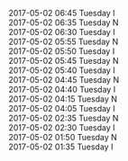 2017-05-02 06:45 Tuesday  I  
2017-05-02 06:35 Tuesday  N  
2017-05-02 06:30 Tuesday  I  
2017-05-02 05:55 Tuesday  N  
2017-05-02 05:50 Tuesday  I  
2017-05-02 05:45 Tuesday  N  
2017-05-02 05:40 Tuesday  I  
2017-05-02 04:45 Tuesday  N  
2017-05-02 04:40 Tuesday  I  
2017-05-02 04:15 Tuesday  N  
2017-05-02 04:05 Tuesday  I  
2017-05-02 02:35 Tuesday  N  
2017-05-02 02:30 Tuesday  I  
2017-05-02 01:50 Tuesday  N  
2017-05-02 01:35 Tuesday  I  
